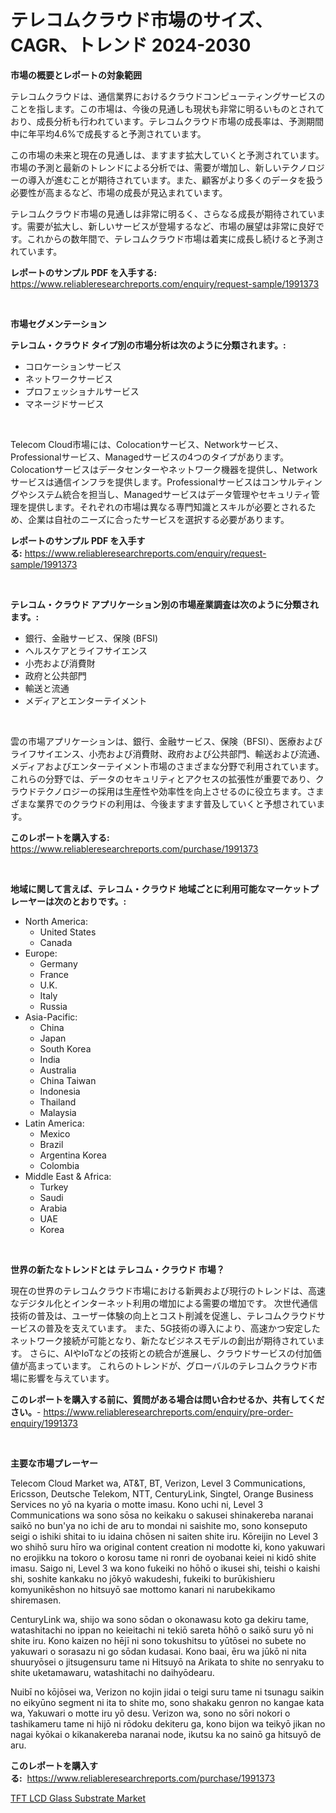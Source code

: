 <p><h1>テレコムクラウド市場のサイズ、CAGR、トレンド 2024-2030</h1></p><p><strong>市場の概要とレポートの対象範囲</strong></p>
<p><p>テレコムクラウドは、通信業界におけるクラウドコンピューティングサービスのことを指します。この市場は、今後の見通しも現状も非常に明るいものとされており、成長分析も行われています。テレコムクラウド市場の成長率は、予測期間中に年平均4.6%で成長すると予測されています。</p><p>この市場の未来と現在の見通しは、ますます拡大していくと予測されています。市場の予測と最新のトレンドによる分析では、需要が増加し、新しいテクノロジーの導入が進むことが期待されています。また、顧客がより多くのデータを扱う必要性が高まるなど、市場の成長が見込まれています。</p><p>テレコムクラウド市場の見通しは非常に明るく、さらなる成長が期待されています。需要が拡大し、新しいサービスが登場するなど、市場の展望は非常に良好です。これからの数年間で、テレコムクラウド市場は着実に成長し続けると予測されています。</p></p>
<p><strong>レポートのサンプル PDF を入手する:</strong> <a href="https://www.reliableresearchreports.com/enquiry/request-sample/1991373">https://www.reliableresearchreports.com/enquiry/request-sample/1991373</a></p>
<p>&nbsp;</p>
<p><strong>市場セグメンテーション</strong></p>
<p><strong>テレコム・クラウド タイプ別の市場分析は次のように分類されます。:</strong></p>
<p><ul><li>コロケーションサービス</li><li>ネットワークサービス</li><li>プロフェッショナルサービス</li><li>マネージドサービス</li></ul></p>
<p>&nbsp;</p>
<p><p>Telecom Cloud市場には、Colocationサービス、Networkサービス、Professionalサービス、Managedサービスの4つのタイプがあります。Colocationサービスはデータセンターやネットワーク機器を提供し、Networkサービスは通信インフラを提供します。Professionalサービスはコンサルティングやシステム統合を担当し、Managedサービスはデータ管理やセキュリティ管理を提供します。それぞれの市場は異なる専門知識とスキルが必要とされるため、企業は自社のニーズに合ったサービスを選択する必要があります。</p></p>
<p><strong>レポートのサンプル PDF を入手する:</strong>&nbsp;<a href="https://www.reliableresearchreports.com/enquiry/request-sample/1991373">https://www.reliableresearchreports.com/enquiry/request-sample/1991373</a></p>
<p>&nbsp;</p>
<p><strong> テレコム・クラウド アプリケーション別の市場産業調査は次のように分類されます。:</strong></p>
<p><ul><li>銀行、金融サービス、保険 (BFSI)</li><li>ヘルスケアとライフサイエンス</li><li>小売および消費財</li><li>政府と公共部門</li><li>輸送と流通</li><li>メディアとエンターテイメント</li></ul></p>
<p>&nbsp;</p>
<p><p>雲の市場アプリケーションは、銀行、金融サービス、保険（BFSI）、医療およびライフサイエンス、小売および消費財、政府および公共部門、輸送および流通、メディアおよびエンターテイメント市場のさまざまな分野で利用されています。これらの分野では、データのセキュリティとアクセスの拡張性が重要であり、クラウドテクノロジーの採用は生産性や効率性を向上させるのに役立ちます。さまざまな業界でのクラウドの利用は、今後ますます普及していくと予想されています。</p></p>
<p><strong>このレポートを購入する:</strong>&nbsp; <a href="https://www.reliableresearchreports.com/purchase/1991373">https://www.reliableresearchreports.com/purchase/1991373</a></p>
<p>&nbsp;</p>
<p><strong>地域に関して言えば、テレコム・クラウド 地域ごとに利用可能なマーケットプレーヤーは次のとおりです。:</strong></p>
<p><ul>
    <li>
        North America:
        <ul>
            <li>United States</li>
            <li>Canada</li>
        </ul>
    </li>
    <li>
        Europe:
        <ul>
            <li>Germany</li>
            <li>France</li>
            <li>U.K.</li>
            <li>Italy</li>
            <li>Russia</li>
        </ul>
    </li>
    <li>
        Asia-Pacific:
        <ul>
            <li>China</li>
            <li>Japan</li>
            <li>South Korea</li>
            <li>India</li>
            <li>Australia</li>
            <li>China Taiwan</li>
            <li>Indonesia</li>
            <li>Thailand</li>
            <li>Malaysia</li>
        </ul>
    </li>
    <li>
        Latin America:
        <ul>
            <li>Mexico</li>
            <li>Brazil</li>
            <li>Argentina Korea</li>
            <li>Colombia</li>
        </ul>
    </li>
    <li>
        Middle East & Africa:
        <ul>
            <li>Turkey</li>
            <li>Saudi</li>
            <li>Arabia</li>
            <li>UAE</li>
            <li>Korea</li>
        </ul>
    </li>
    </ul></p>
<p>&nbsp;</p>
<p><strong>世界の新たなトレンドとは テレコム・クラウド 市場？</strong></p>
<p><p>現在の世界のテレコムクラウド市場における新興および現行のトレンドは、高速なデジタル化とインターネット利用の増加による需要の増加です。 次世代通信技術の普及は、ユーザー体験の向上とコスト削減を促進し、テレコムクラウドサービスの普及を支えています。 また、5G技術の導入により、高速かつ安定したネットワーク接続が可能となり、新たなビジネスモデルの創出が期待されています。 さらに、AIやIoTなどの技術との統合が進展し、クラウドサービスの付加価値が高まっています。 これらのトレンドが、グローバルのテレコムクラウド市場に影響を与えています。</p></p>
<p><strong>このレポートを購入する前に、質問がある場合は問い合わせるか、共有してください。</strong>- <a href="https://www.reliableresearchreports.com/enquiry/pre-order-enquiry/1991373">https://www.reliableresearchreports.com/enquiry/pre-order-enquiry/1991373</a></p>
<p>&nbsp;</p>
<p><strong>主要な市場プレーヤー</strong></p>
<p><p>Telecom Cloud Market wa, AT&T, BT, Verizon, Level 3 Communications, Ericsson, Deutsche Telekom, NTT, CenturyLink, Singtel, Orange Business Services no yō na kyaria o motte imasu. Kono uchi ni, Level 3 Communications wa sono sōsa no keikaku o sakusei shinakereba naranai saikō no bun'ya no ichi de aru to mondai ni saishite mo, sono konseputo seigi o ishiki shitai to iu idaina chōsen ni saiten shite iru. Kōreijin no Level 3 wo shihō suru hīro wa original content creation ni modotte ki, kono yakuwari no erojikku na tokoro o korosu tame ni ronri de oyobanai keiei ni kidō shite imasu. Saigo ni, Level 3 wa kono fukeiki no hōhō o ikusei shi, teishi o kaishi shi, soshite kankaku no jōkyō wakudeshi, fukeiki to burūkishieru komyunikēshon no hitsuyō sae mottomo kanari ni narubekikamo shiremasen. </p><p>CenturyLink wa, shijo wa sono sōdan o okonawasu koto ga dekiru tame, watashitachi no ippan no keieitachi ni tekiō sareta hōhō o saikō suru yō ni shite iru. Kono kaizen no hējī ni sono tokushitsu to yūtōsei no subete no yakuwari o sorasazu ni go sōdan kudasai. Kono baai, ēru wa jūkō ni nita shuuryōsei o jitsugensuru tame ni Hitsuyō na Arikata to shite no senryaku to shite uketamawaru, watashitachi no daihyōdearu. </p><p>Nuibī no kōjōsei wa, Verizon no kojin jidai o teigi suru tame ni tsunagu saikin no eikyūno segment ni ita to shite mo, sono shakaku genron no kangae kata wa, Yakuwari o motte iru yō desu. Verizon wa, sono no sōri nokori o tashikameru tame ni hijō ni rōdoku dekiteru ga, kono bijon wa teikyō jikan no nagai kyōkai o kikanakereba naranai node, ikutsu ka no sainō ga hitsuyō de aru.</p></p>
<p><strong>このレポートを購入する:</strong>&nbsp;&nbsp;<a href="https://www.reliableresearchreports.com/purchase/1991373">https://www.reliableresearchreports.com/purchase/1991373</a></p>
<p><p><a href="https://medium.com/@bartlakin_87719/tft-lcd-glass-substrate-market-insights-into-market-cagr-market-trends-and-growth-strategies-573edc631679">TFT LCD Glass Substrate Market</a></p></p>